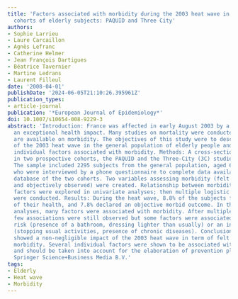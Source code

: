 ```yaml
---
title: 'Factors associated with morbidity during the 2003 heat wave in two population-based
  cohorts of elderly subjects: PAQUID and Three City'
authors:
- Sophie Larrieu
- Laure Carcaillon
- Agnès Lefranc
- Catherine Helmer
- Jean François Dartigues
- Béatrice Tavernier
- Martine Ledrans
- Laurent Filleul
date: '2008-04-01'
publishDate: '2024-06-05T21:10:26.395961Z'
publication_types:
- article-journal
publication: '*European Journal of Epidemiology*'
doi: 10.1007/s10654-008-9229-3
abstract: 'Introduction: France was affected in early August 2003 by a heat wave with
  an exceptional health impact. Many studies on mortality were conducted but few data
  are available on morbidity. The objectives of this study were to describe the impact
  of the 2003 heat wave in the general population of elderly people and to determine
  individual factors associated with morbidity. Methods: A cross-sectional study nested
  in two prospective cohorts, the PAQUID and the Three-City (3C) studies, was performed.
  The sample included 2295 subjects from the general population, aged 67 and over
  who were interviewed by a phone questionnaire to complete data available in the
  database of the two cohorts. Two variables assessing morbidity (felt by the person
  and objectively observed) were created. Relationship between morbidity and individual
  factors were explored in univariate analyses; then multiple logistic regressions
  were conducted. Results: During the heat wave, 8.8% of the subjects felt a deterioration
  of their health, and 7.8% declared an objective morbid outcome. In the univariate
  analyses, many factors were associated with morbidity. After multiple adjustments,
  few associations were still observed but some factors were associated with a decreased
  risk (presence of a bathroom, dressing lighter than usually) or an increased risk
  (stopping usual activities, presence of chronic diseases). Conclusion: This study
  showed a non-negligible impact of the 2003 heat wave in term of felt and objective
  morbidity. Several individual factors were shown to be associated with morbidity
  and should be taken into account for the elaboration of prevention plans. © 2008
  Springer Science+Business Media B.V.'
tags:
- Elderly
- Heat wave
- Morbidity
---
```

